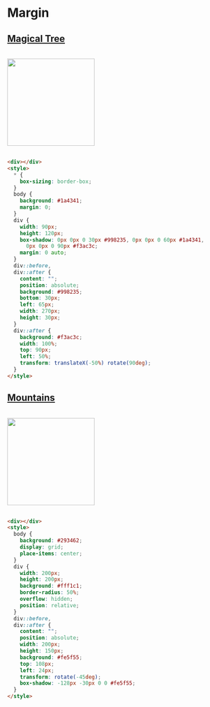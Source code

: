 # Margin

## [Magical Tree](https://cssbattle.dev/play/45)

<img src="https://cssbattle.dev/targets/45.png">

```html
<div></div>
<style>
  * {
    box-sizing: border-box;
  }
  body {
    background: #1a4341;
    margin: 0;
  }
  div {
    width: 90px;
    height: 120px;
    box-shadow: 0px 0px 0 30px #998235, 0px 0px 0 60px #1a4341,
      0px 0px 0 90px #f3ac3c;
    margin: 0 auto;
  }
  div::before,
  div::after {
    content: "";
    position: absolute;
    background: #998235;
    bottom: 30px;
    left: 65px;
    width: 270px;
    height: 30px;
  }
  div::after {
    background: #f3ac3c;
    width: 100%;
    top: 90px;
    left: 50%;
    transform: translateX(-50%) rotate(90deg);
  }
</style>
```

## [Mountains](https://cssbattle.dev/play/46)

<img src="https://cssbattle.dev/targets/46.png">

```html
<div></div>
<style>
  body {
    background: #293462;
    display: grid;
    place-items: center;
  }
  div {
    width: 200px;
    height: 200px;
    background: #fff1c1;
    border-radius: 50%;
    overflow: hidden;
    position: relative;
  }
  div::before,
  div::after {
    content: "";
    position: absolute;
    width: 200px;
    height: 150px;
    background: #fe5f55;
    top: 108px;
    left: 24px;
    transform: rotate(-45deg);
    box-shadow: -128px -30px 0 0 #fe5f55;
  }
</style>
```

<style>
    img{
        width: 200px;
        margin: 1rem 0;
    }
</style>
